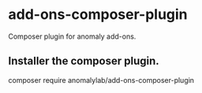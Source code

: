 # add-ons-composer-plugin
Composer plugin for anomaly add-ons.


## Installer the composer plugin.
composer require anomalylab/add-ons-composer-plugin
